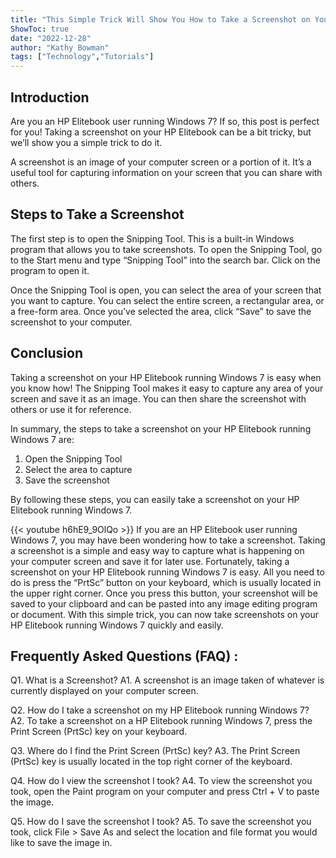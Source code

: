 ```yaml
---
title: "This Simple Trick Will Show You How to Take a Screenshot on Your HP Elitebook Running Windows 7!"
ShowToc: true 
date: "2022-12-28"
author: "Kathy Bowman" 
tags: ["Technology","Tutorials"]
---
```

## Introduction

Are you an HP Elitebook user running Windows 7? If so, this post is perfect for you! Taking a screenshot on your HP Elitebook can be a bit tricky, but we’ll show you a simple trick to do it. 

A screenshot is an image of your computer screen or a portion of it. It’s a useful tool for capturing information on your screen that you can share with others. 

## Steps to Take a Screenshot

The first step is to open the Snipping Tool. This is a built-in Windows program that allows you to take screenshots. To open the Snipping Tool, go to the Start menu and type “Snipping Tool” into the search bar. Click on the program to open it. 

Once the Snipping Tool is open, you can select the area of your screen that you want to capture. You can select the entire screen, a rectangular area, or a free-form area. Once you’ve selected the area, click “Save” to save the screenshot to your computer. 

## Conclusion

Taking a screenshot on your HP Elitebook running Windows 7 is easy when you know how! The Snipping Tool makes it easy to capture any area of your screen and save it as an image. You can then share the screenshot with others or use it for reference. 

In summary, the steps to take a screenshot on your HP Elitebook running Windows 7 are: 

1. Open the Snipping Tool 
2. Select the area to capture 
3. Save the screenshot 

By following these steps, you can easily take a screenshot on your HP Elitebook running Windows 7.

{{< youtube h6hE9_9OlQo >}} 
If you are an HP Elitebook user running Windows 7, you may have been wondering how to take a screenshot. Taking a screenshot is a simple and easy way to capture what is happening on your computer screen and save it for later use. Fortunately, taking a screenshot on your HP Elitebook running Windows 7 is easy. All you need to do is press the “PrtSc” button on your keyboard, which is usually located in the upper right corner. Once you press this button, your screenshot will be saved to your clipboard and can be pasted into any image editing program or document. With this simple trick, you can now take screenshots on your HP Elitebook running Windows 7 quickly and easily.

## Frequently Asked Questions (FAQ) :
Q1. What is a Screenshot?
A1. A screenshot is an image taken of whatever is currently displayed on your computer screen. 

Q2. How do I take a screenshot on my HP Elitebook running Windows 7?
A2. To take a screenshot on a HP Elitebook running Windows 7, press the Print Screen (PrtSc) key on your keyboard.

Q3. Where do I find the Print Screen (PrtSc) key?
A3. The Print Screen (PrtSc) key is usually located in the top right corner of the keyboard.

Q4. How do I view the screenshot I took?
A4. To view the screenshot you took, open the Paint program on your computer and press Ctrl + V to paste the image.

Q5. How do I save the screenshot I took?
A5. To save the screenshot you took, click File > Save As and select the location and file format you would like to save the image in.


